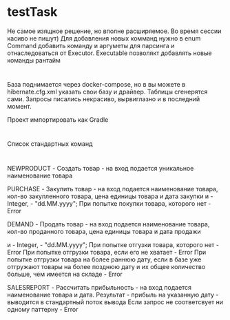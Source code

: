 # testTask
Не самое изящное решение, но вполне расширяемое. Во время сессии касиво не пишут) Для добавления новых комманд нужно в enum Command добавить команду и аргуметы для парсинга и отнаследоваться от Executor. Executable позволякт добавлять новые команды рантайм

#  
База поднимается через docker-compose, но в вы можете в hibernate.cfg.xml указать свои базу и драйвер. Таблицы сгенерятся сами. Запросы писались некрасиво, вырвиглазно и в последний момент.

Проект импортировать как Gradle
#
Список стандартных команд
#
NEWPRODUCT - Создать товар - на вход подается уникальное наименование товара

PURCHASE - Закупить товар - на вход подается наименование товара, кол-во закупленного товара, цена единицы товара и дата закупки и - Integer, - "dd.MM.yyyy"; При попытке покупки товара, которого нет - Error

DEMAND - Продать товар - на вход подается наименование товара, кол-во проданного товара, цена единицы товара и дата продажи

и - Integer, - "dd.MM.yyyy"; При попытке отгузки товара, которого нет - Error При попытке отгрузки товара, если его не хватает - Error При попытке отгрузки товара на более раннюю дату, если в базе уже отгружают товары на более позднюю дату и их общее количество больше, чем имеется на складе - Error

SALESREPORT - Рассчитать прибыльность - на вход подается наименование товара и дата. Результат - прибыль на указанную дату - выводится в стандартный поток вывода
Eсли запрос не соответсвует ни одному паттерну - Error
